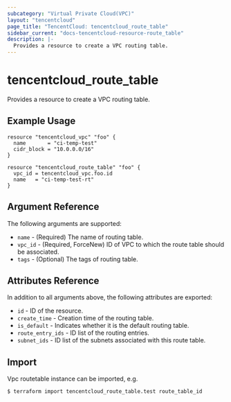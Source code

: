 ```yaml
---
subcategory: "Virtual Private Cloud(VPC)"
layout: "tencentcloud"
page_title: "TencentCloud: tencentcloud_route_table"
sidebar_current: "docs-tencentcloud-resource-route_table"
description: |-
  Provides a resource to create a VPC routing table.
---
```


# tencentcloud_route_table

Provides a resource to create a VPC routing table.

## Example Usage

```hcl
resource "tencentcloud_vpc" "foo" {
  name       = "ci-temp-test"
  cidr_block = "10.0.0.0/16"
}

resource "tencentcloud_route_table" "foo" {
  vpc_id = tencentcloud_vpc.foo.id
  name   = "ci-temp-test-rt"
}
```

## Argument Reference

The following arguments are supported:

* `name` - (Required) The name of routing table.
* `vpc_id` - (Required, ForceNew) ID of VPC to which the route table should be associated.
* `tags` - (Optional) The tags of routing table.

## Attributes Reference

In addition to all arguments above, the following attributes are exported:

* `id` - ID of the resource.
* `create_time` - Creation time of the routing table.
* `is_default` - Indicates whether it is the default routing table.
* `route_entry_ids` - ID list of the routing entries.
* `subnet_ids` - ID list of the subnets associated with this route table.


## Import

Vpc routetable instance can be imported, e.g.

```
$ terraform import tencentcloud_route_table.test route_table_id
```

